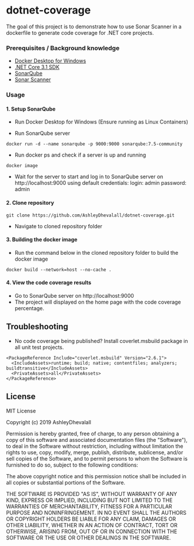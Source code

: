 # dotnet-coverage

The goal of this project is to demonstrate how to use Sonar Scanner in a dockerfile to generate code coverage for .NET core projects.

### Prerequisites / Background knowledge
* [Docker Desktop for Windows](https://hub.docker.com/editions/community/docker-ce-desktop-windows)
* [.NET Core 3.1 SDK](https://dotnet.microsoft.com/download/dotnet-core/thank-you/sdk-3.1.405-windows-x64-installer)
* [SonarQube](https://www.sonarqube.org/)
* [Sonar Scanner](https://docs.sonarqube.org/latest/analysis/scan/sonarscanner/)

### Usage

#### 1. Setup SonarQube
* Run Docker Desktop for Windows (Ensure running as Linux Containers)

* Run SonarQube server

```
docker run -d --name sonarqube -p 9000:9000 sonarqube:7.5-community
 ```

* Run docker ps and check if a server is up and running

```
docker image
```

* Wait for the server to start and log in to SonarQube server on http://localhost:9000 using default credentials: login: admin password: admin

#### 2. Clone repository

```
git clone https://github.com/AshleyDhevalall/dotnet-coverage.git
```

* Navigate to cloned repository folder

#### 3. Building the docker image
* Run the command below in the cloned repository folder to build the docker image
```
docker build --network=host --no-cache .
```

#### 4. View the code coverage results
* Go to SonarQube server on http://localhost:9000
* The project will displayed on the home page with the code coverage percentage.

## Troubleshooting
* No code coverage being published?
  Install coverlet.msbuild package in all unit test projects.
  
```
<PackageReference Include="coverlet.msbuild" Version="2.6.1">
  <IncludeAssets>runtime; build; native; contentfiles; analyzers; buildtransitive</IncludeAssets>
  <PrivateAssets>all</PrivateAssets>
</PackageReference>
```

## License

MIT License

Copyright (c) 2019 AshleyDhevalall

Permission is hereby granted, free of charge, to any person obtaining a copy
of this software and associated documentation files (the "Software"), to deal
in the Software without restriction, including without limitation the rights
to use, copy, modify, merge, publish, distribute, sublicense, and/or sell
copies of the Software, and to permit persons to whom the Software is
furnished to do so, subject to the following conditions:

The above copyright notice and this permission notice shall be included in all
copies or substantial portions of the Software.

THE SOFTWARE IS PROVIDED "AS IS", WITHOUT WARRANTY OF ANY KIND, EXPRESS OR
IMPLIED, INCLUDING BUT NOT LIMITED TO THE WARRANTIES OF MERCHANTABILITY,
FITNESS FOR A PARTICULAR PURPOSE AND NONINFRINGEMENT. IN NO EVENT SHALL THE
AUTHORS OR COPYRIGHT HOLDERS BE LIABLE FOR ANY CLAIM, DAMAGES OR OTHER
LIABILITY, WHETHER IN AN ACTION OF CONTRACT, TORT OR OTHERWISE, ARISING FROM,
OUT OF OR IN CONNECTION WITH THE SOFTWARE OR THE USE OR OTHER DEALINGS IN THE
SOFTWARE.

